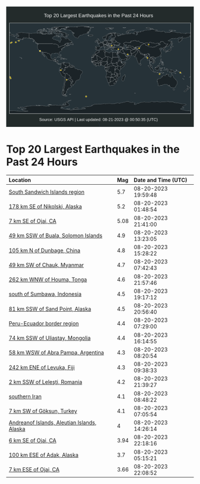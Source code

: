 ![Map](./map.png)

# Top 20 Largest Earthquakes in the Past 24 Hours

| Location | Mag | Date and Time (UTC) |
|:---|:---|:---|
| [South Sandwich Islands region](https://earthquake.usgs.gov/earthquakes/eventpage/us7000kpp4) | 5.7 | 08-20-2023 19:59:48 |
| [178 km SE of Nikolski, Alaska](https://earthquake.usgs.gov/earthquakes/eventpage/us7000kpjf) | 5.2 | 08-20-2023 01:48:54 |
| [7 km SE of Ojai, CA](https://earthquake.usgs.gov/earthquakes/eventpage/ci39645386) | 5.08 | 08-20-2023 21:41:00 |
| [49 km SSW of Buala, Solomon Islands](https://earthquake.usgs.gov/earthquakes/eventpage/us7000kpmb) | 4.9 | 08-20-2023 13:23:05 |
| [105 km N of Dunbage, China](https://earthquake.usgs.gov/earthquakes/eventpage/us7000kpmr) | 4.8 | 08-20-2023 15:28:22 |
| [49 km SW of Chauk, Myanmar](https://earthquake.usgs.gov/earthquakes/eventpage/us7000kpky) | 4.7 | 08-20-2023 07:42:43 |
| [262 km WNW of Houma, Tonga](https://earthquake.usgs.gov/earthquakes/eventpage/us7000kpqm) | 4.6 | 08-20-2023 21:57:46 |
| [south of Sumbawa, Indonesia](https://earthquake.usgs.gov/earthquakes/eventpage/us7000kpnu) | 4.5 | 08-20-2023 19:17:12 |
| [81 km SSW of Sand Point, Alaska](https://earthquake.usgs.gov/earthquakes/eventpage/us7000kppt) | 4.5 | 08-20-2023 20:56:40 |
| [Peru-Ecuador border region](https://earthquake.usgs.gov/earthquakes/eventpage/us7000kpkv) | 4.4 | 08-20-2023 07:29:00 |
| [74 km SSW of Uliastay, Mongolia](https://earthquake.usgs.gov/earthquakes/eventpage/us7000kpmv) | 4.4 | 08-20-2023 16:14:55 |
| [58 km WSW of Abra Pampa, Argentina](https://earthquake.usgs.gov/earthquakes/eventpage/us7000kpl1) | 4.3 | 08-20-2023 08:20:54 |
| [242 km ENE of Levuka, Fiji](https://earthquake.usgs.gov/earthquakes/eventpage/us7000kple) | 4.3 | 08-20-2023 09:38:33 |
| [2 km SSW of Leleşti, Romania](https://earthquake.usgs.gov/earthquakes/eventpage/us7000kpq7) | 4.2 | 08-20-2023 21:39:27 |
| [southern Iran](https://earthquake.usgs.gov/earthquakes/eventpage/us7000kpl8) | 4.1 | 08-20-2023 08:48:22 |
| [7 km SW of Göksun, Turkey](https://earthquake.usgs.gov/earthquakes/eventpage/us7000kpkp) | 4.1 | 08-20-2023 07:05:54 |
| [Andreanof Islands, Aleutian Islands, Alaska](https://earthquake.usgs.gov/earthquakes/eventpage/us7000kpml) | 4 | 08-20-2023 14:26:14 |
| [6 km SE of Ojai, CA](https://earthquake.usgs.gov/earthquakes/eventpage/ci39645626) | 3.94 | 08-20-2023 22:18:16 |
| [100 km ESE of Adak, Alaska](https://earthquake.usgs.gov/earthquakes/eventpage/us7000kpkm) | 3.7 | 08-20-2023 05:15:21 |
| [7 km ESE of Ojai, CA](https://earthquake.usgs.gov/earthquakes/eventpage/ci39645586) | 3.66 | 08-20-2023 22:08:52 |
